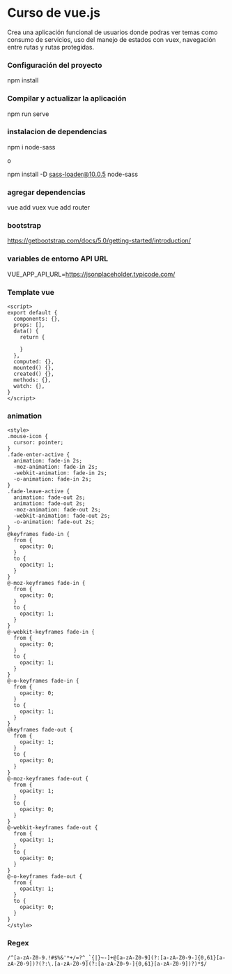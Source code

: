 # Curso de vue.js
Crea una aplicación funcional de usuarios donde podras ver temas como consumo de servicios, uso del manejo de estados con vuex,
navegación entre rutas y rutas protegidas.

### Configuración del proyecto
npm install

### Compilar y actualizar la aplicación
npm run serve

### instalacion de dependencias

npm i node-sass

o

npm install -D sass-loader@10.0.5 node-sass

### agregar dependencias
vue add vuex
vue add router



<link rel="stylesheet" href="https://cdn.jsdelivr.net/npm/@mdi/font@latest/css/materialdesignicons.min.css">
<link href="https://cdn.jsdelivr.net/npm/bootstrap@5.0.0-beta3/dist/css/bootstrap.min.css" rel="stylesheet" integrity="sha384-eOJMYsd53ii+scO/bJGFsiCZc+5NDVN2yr8+0RDqr0Ql0h+rP48ckxlpbzKgwra6" crossorigin="anonymous">
    <script src="https://cdn.jsdelivr.net/npm/bootstrap@5.0.0-beta3/dist/js/bootstrap.bundle.min.js" integrity="sha384-JEW9xMcG8R+pH31jmWH6WWP0WintQrMb4s7ZOdauHnUtxwoG2vI5DkLtS3qm9Ekf" crossorigin="anonymous"></script>

### bootstrap
https://getbootstrap.com/docs/5.0/getting-started/introduction/
    
### variables de entorno API URL
VUE_APP_API_URL=https://jsonplaceholder.typicode.com/

### Template vue
~~~
<script>
export default {
  components: {},
  props: [],
  data() {
    return {
     
    }
  },
  computed: {},
  mounted() {},
  created() {},
  methods: {},
  watch: {},
}
</script>
~~~

### animation
~~~
<style>
.mouse-icon {
  cursor: pointer;
}
.fade-enter-active {
  animation: fade-in 2s;
  -moz-animation: fade-in 2s;
  -webkit-animation: fade-in 2s;
  -o-animation: fade-in 2s;
}
.fade-leave-active {
  animation: fade-out 2s;
  animation: fade-out 2s;
  -moz-animation: fade-out 2s;
  -webkit-animation: fade-out 2s;
  -o-animation: fade-out 2s;
}
@keyframes fade-in {
  from {
    opacity: 0;
  }
  to {
    opacity: 1;
  }
}
@-moz-keyframes fade-in {
  from {
    opacity: 0;
  }
  to {
    opacity: 1;
  }
}
@-webkit-keyframes fade-in {
  from {
    opacity: 0;
  }
  to {
    opacity: 1;
  }
}
@-o-keyframes fade-in {
  from {
    opacity: 0;
  }
  to {
    opacity: 1;
  }
}
@keyframes fade-out {
  from {
    opacity: 1;
  }
  to {
    opacity: 0;
  }
}
@-moz-keyframes fade-out {
  from {
    opacity: 1;
  }
  to {
    opacity: 0;
  }
}
@-webkit-keyframes fade-out {
  from {
    opacity: 1;
  }
  to {
    opacity: 0;
  }
}
@-o-keyframes fade-out {
  from {
    opacity: 1;
  }
  to {
    opacity: 0;
  }
}
</style>
~~~

### Regex
~~~
/^[a-zA-Z0-9.!#$%&'*+/=?^_`{|}~-]+@[a-zA-Z0-9](?:[a-zA-Z0-9-]{0,61}[a-zA-Z0-9])?(?:\.[a-zA-Z0-9](?:[a-zA-Z0-9-]{0,61}[a-zA-Z0-9])?)*$/
~~~

